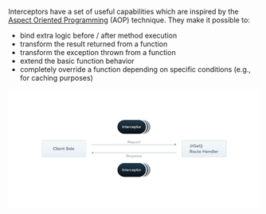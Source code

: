 
Interceptors have a set of useful capabilities which are inspired by the  [Aspect Oriented Programming](https://en.wikipedia.org/wiki/Aspect-oriented_programming)  (AOP) technique. They make it possible to:

-   bind extra logic before / after method execution
-   transform the result returned from a function
-   transform the exception thrown from a function
-   extend the basic function behavior
-   completely override a function depending on specific conditions (e.g., for caching purposes)

![img.png](doc/img.png)
